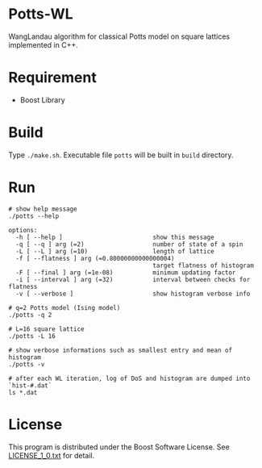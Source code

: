 # Potts-WL
WangLandau algorithm for classical Potts model on square lattices implemented in C++.

# Requirement
- Boost Library

# Build
Type `./make.sh`.
Executable file `potts` will be built in `build` directory.

# Run

    # show help message
    ./potts --help

    options:
      -h [ --help ]                         show this message
      -q [ --q ] arg (=2)                   number of state of a spin
      -L [ --L ] arg (=10)                  length of lattice
      -f [ --flatness ] arg (=0.80000000000000004)
                                            target flatness of histogram
      -F [ --final ] arg (=1e-08)           minimum updating factor
      -i [ --interval ] arg (=32)           interval between checks for flatness
      -v [ --verbose ]                      show histogram verbose info

    # q=2 Potts model (Ising model) 
    ./potts -q 2

    # L=16 square lattice
    ./potts -L 16

    # show verbose informations such as smallest entry and mean of histogram
    ./potts -v

    # after each WL iteration, log of DoS and histogram are dumped into `hist-#.dat`
    ls *.dat
    
# License
This program is distributed under the Boost Software License.
See [LICENSE_1_0.txt](LICENSE_1_0.txt) for detail.
